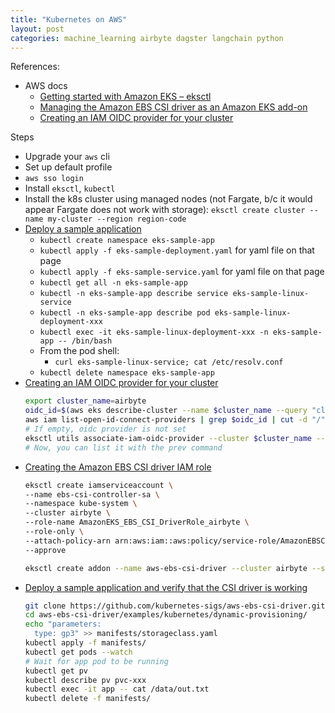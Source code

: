 ```yaml
---
title: "Kubernetes on AWS"
layout: post
categories: machine_learning airbyte dagster langchain python
---
```


References:
* AWS docs
  * [Getting started with Amazon EKS – eksctl](https://docs.aws.amazon.com/eks/latest/userguide/getting-started-eksctl.html)
  * [Managing the Amazon EBS CSI driver as an Amazon EKS add-on](https://docs.aws.amazon.com/eks/latest/userguide/managing-ebs-csi.html)
  * [Creating an IAM OIDC provider for your cluster](https://docs.aws.amazon.com/eks/latest/userguide/enable-iam-roles-for-service-accounts.html)

Steps
* Upgrade your `aws` cli
* Set up default profile
* `aws sso login`
* Install `eksctl`, `kubectl`
* Install the k8s cluster using managed nodes (not Fargate, b/c it would appear Fargate does not work with storage): `eksctl create cluster --name my-cluster --region region-code`
* [Deploy a sample application](https://docs.aws.amazon.com/eks/latest/userguide/sample-deployment.html)
  * `kubectl create namespace eks-sample-app`
  * `kubectl apply -f eks-sample-deployment.yaml` for yaml file on that page
  * `kubectl apply -f eks-sample-service.yaml` for yaml file on that page
  * `kubectl get all -n eks-sample-app`
  * `kubectl -n eks-sample-app describe service eks-sample-linux-service`
  * `kubectl -n eks-sample-app describe pod eks-sample-linux-deployment-xxx`
  * `kubectl exec -it eks-sample-linux-deployment-xxx -n eks-sample-app -- /bin/bash`
  * From the pod shell:
    * `curl eks-sample-linux-service; cat /etc/resolv.conf`
  * `kubectl delete namespace eks-sample-app`
* [Creating an IAM OIDC provider for your cluster](https://docs.aws.amazon.com/eks/latest/userguide/enable-iam-roles-for-service-accounts.html)
    ```bash
    export cluster_name=airbyte
    oidc_id=$(aws eks describe-cluster --name $cluster_name --query "cluster.identity.oidc.issuer" --output text | cut -d '/' -f 5)
    aws iam list-open-id-connect-providers | grep $oidc_id | cut -d "/" -f4
    # If empty, oidc provider is not set
    eksctl utils associate-iam-oidc-provider --cluster $cluster_name --approve
    # Now, you can list it with the prev command
    ```
* [Creating the Amazon EBS CSI driver IAM role](https://docs.aws.amazon.com/eks/latest/userguide/csi-iam-role.html)
    ```bash
    eksctl create iamserviceaccount \
    --name ebs-csi-controller-sa \
    --namespace kube-system \
    --cluster airbyte \
    --role-name AmazonEKS_EBS_CSI_DriverRole_airbyte \
    --role-only \
    --attach-policy-arn arn:aws:iam::aws:policy/service-role/AmazonEBSCSIDriverPolicy \
    --approve

    eksctl create addon --name aws-ebs-csi-driver --cluster airbyte --service-account-role-arn arn:aws:iam::694782716000:role/AmazonEKS_EBS_CSI_DriverRole_airbyte --force
    ```
* [Deploy a sample application and verify that the CSI driver is working](https://docs.aws.amazon.com/eks/latest/userguide/ebs-sample-app.html)
    ```bash
    git clone https://github.com/kubernetes-sigs/aws-ebs-csi-driver.git
    cd aws-ebs-csi-driver/examples/kubernetes/dynamic-provisioning/
    echo "parameters:
      type: gp3" >> manifests/storageclass.yaml
    kubectl apply -f manifests/
    kubectl get pods --watch
    # Wait for app pod to be running
    kubectl get pv
    kubectl describe pv pvc-xxx
    kubectl exec -it app -- cat /data/out.txt
    kubectl delete -f manifests/
    ```